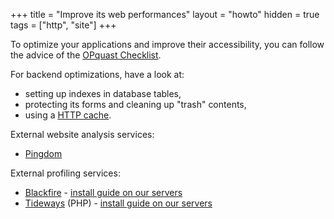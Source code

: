 +++
title = "Improve its web performances"
layout = "howto"
hidden = true
tags = ["http", "site"]
+++

To optimize your applications and improve their accessibility, you can follow the advice of the [OPquast Checklist](https://checklists.opquast.com/en/qualiteweb/).

For backend optimizations, have a look at:

- setting up indexes in database tables,
- protecting its forms and cleaning up "trash" contents,
- using a [HTTP cache](sites/http-cache).

External website analysis services:

- [Pingdom](https://tools.pingdom.com/)

External profiling services:

- [Blackfire](https://blackfire.io/) - [install guide on our servers](guides/blackfire)
- [Tideways](https://tideways.com/) (PHP) - [install guide on our servers](guides/tideways)
